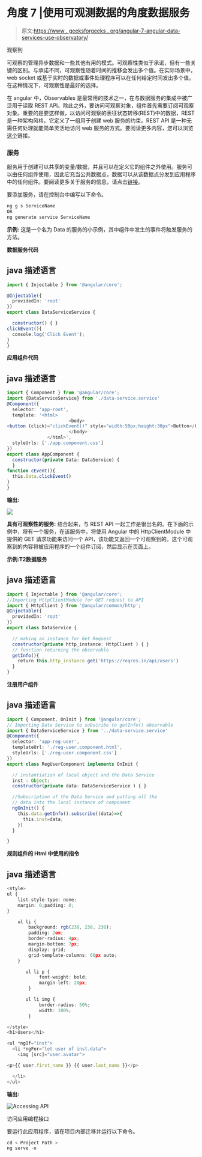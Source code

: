 # 角度 7 |使用可观测数据的角度数据服务

> 原文:[https://www . geeksforgeeks . org/angular-7-angular-data-services-use-observatory/](https://www.geeksforgeeks.org/angular-7-angular-data-services-using-observable/)

观察到

可观察的管理异步数据和一些其他有用的模式。可观察性类似于承诺，但有一些关键的区别。与承诺不同，可观察性随着时间的推移会发出多个值。在实际场景中，web socket 或基于实时的数据或事件处理程序可以在任何给定时间发出多个值。在这种情况下，可观察性是最好的选择。

在 angular 中，Observables 是最常用的技术之一，在与数据服务的集成中被广泛用于读取 REST API。除此之外，要访问可观察对象，组件首先需要订阅可观察对象。重要的是要这样做，以访问可观察的表征状态转移(REST)中的数据，REST 是一种架构风格，它定义了一组用于创建 web 服务的约束。REST API 是一种无需任何处理就能简单灵活地访问 web 服务的方式。要阅读更多内容，您可以浏览[这个](https://www.geeksforgeeks.org/rest-api-introduction/)链接。

### 服务

服务用于创建可以共享的变量/数据，并且可以在定义它的组件之外使用。服务可以由任何组件使用，因此它充当公共数据点，数据可以从该数据点分发到应用程序中的任何组件。要阅读更多关于服务的信息，请点击[链接](https://www.geeksforgeeks.org/angularjs-services/)。

要添加服务，请在控制台中编写以下命令。

```ts
ng g s ServiceName
OR
ng generate service ServiceName

```

**示例:**
这是一个名为 Data 的服务的小示例，其中组件中发生的事件将触发服务的方法。

**数据服务代码**

## java 描述语言

```ts
import { Injectable } from '@angular/core';

@Injectable({
  providedIn: 'root'
})
export class DataServiceService {

  constructor() { }
clickEvent(){
  console.log('Click Event');
}
}
```

**应用组件代码**

## java 描述语言

```ts
import { Component } from '@angular/core';
import {DataServiceService} from './data-service.service'
@Component({
  selector: 'app-root',
  template: '<html>
                       <body>
<button (click)="clickEvent()" style="width:50px;height:30px">Button</button>
                       </body>
               </html>',
  styleUrls: ['./app.component.css']
})
export class AppComponent {
  constructor(private Data: DataService) {
  }
function cEvent(){
  this.Data.clickEvent()
}
}
```

**输出:**

![](img/0e69ad5a9de20366d094a6431f65b94f.png)

**具有可观察性的服务:**
结合起来，与 REST API 一起工作是很出名的。在下面的示例中，将有一个服务，在该服务中，将使用 Angular 中的 HttpClientModule 中提供的 GET 请求功能来访问一个 API，该功能又返回一个可观察到的。这个可观察到的内容将被应用程序的一个组件订阅，然后显示在页面上。

**示例:**T2**数据服务**

## java 描述语言

```ts
import { Injectable } from '@angular/core';
//Importing HttpClientModule for GET request to API
import { HttpClient } from '@angular/common/http';
@Injectable({
  providedIn: 'root'
})
export class DataService {

  // making an instance for Get Request
  constructor(private http_instance: HttpClient ) { }
  // function returning the observable
  getInfo(){
    return this.http_instance.get('https://reqres.in/api/users')
  }
}
```

**注册用户组件**

## java 描述语言

```ts
import { Component, OnInit } from '@angular/core';
// Importing Data Service to subscribe to getInfo() observable
import { DataServiceService } from '../data-service.service'
@Component({
  selector: 'app-reg-user',
  templateUrl: './reg-user.component.html',
  styleUrls: ['./reg-user.component.css']
})
export class RegUserComponent implements OnInit {

  // instantiation of local object and the Data Service
  inst : Object;
  constructor(private data: DataServiceService ) { }

  //Subscription of the Data Service and putting all the
  // data into the local instance of component
  ngOnInit() {
    this.data.getInfo().subscribe((data)=>{
      this.inst=data;
    })
  }

}
```

**规则组件的 Html 中使用的指令**

## java 描述语言

```ts
<style>
ul {
    list-style-type: none;
    margin: 0;padding: 0;
}

    ul li {
        background: rgb(238, 238, 238);
        padding: 2em;
        border-radius: 4px;
        margin-bottom: 7px;
        display: grid;
        grid-template-columns: 60px auto;
    }

       ul li p {
            font-weight: bold;
            margin-left: 20px;
        }

       ul li img {
            border-radius: 50%;
            width: 100%;
        }

</style>
<h1>Users</h1>

<ul *ngIf="inst">
  <li *ngFor="let user of inst.data">
    <img [src]="user.avatar">

<p>{{ user.first_name }} {{ user.last_name }}</p>

  </li>
</ul>
```

**输出:**

![Accessing API](img/7748c203186bf96173a521a32416226b.png)

访问应用编程接口

要运行此应用程序，请在项目内部迁移并运行以下命令。

```ts
cd < Project Path >
ng serve -o

```